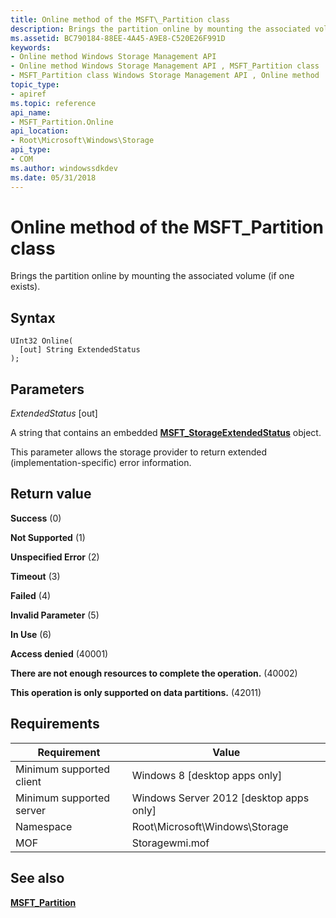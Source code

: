```yaml
---
title: Online method of the MSFT\_Partition class
description: Brings the partition online by mounting the associated volume (if one exists).
ms.assetid: BC790184-88EE-4A45-A9E8-C520E26F991D
keywords:
- Online method Windows Storage Management API
- Online method Windows Storage Management API , MSFT_Partition class
- MSFT_Partition class Windows Storage Management API , Online method
topic_type:
- apiref
ms.topic: reference
api_name:
- MSFT_Partition.Online
api_location:
- Root\Microsoft\Windows\Storage
api_type:
- COM
ms.author: windowssdkdev
ms.date: 05/31/2018
---
```


# Online method of the MSFT\_Partition class

Brings the partition online by mounting the associated volume (if one exists).

## Syntax


```mof
UInt32 Online(
  [out] String ExtendedStatus
);
```



## Parameters

 

*ExtendedStatus* \[out\]
 

A string that contains an embedded [**MSFT\_StorageExtendedStatus**](msft-storageextendedstatus.md) object.

This parameter allows the storage provider to return extended (implementation-specific) error information.

 

## Return value

 

**Success** (0)
 

**Not Supported** (1)
 

**Unspecified Error** (2)
 

**Timeout** (3)
 

**Failed** (4)
 

**Invalid Parameter** (5)
 

**In Use** (6)
 

**Access denied** (40001)
 

**There are not enough resources to complete the operation.** (40002)
 

**This operation is only supported on data partitions.** (42011)
 

## Requirements



| Requirement | Value |
|-------------------------------------|-------------------------------------------------------------------------------------------|
| Minimum supported client | Windows 8 \[desktop apps only\]                                                |
| Minimum supported server | Windows Server 2012 \[desktop apps only\]                                      |
| Namespace                | Root\\Microsoft\\Windows\\Storage                                              |
| MOF                      |  Storagewmi.mof  |



## See also

 

[**MSFT\_Partition**](msft-partition.md)
 

 

 





